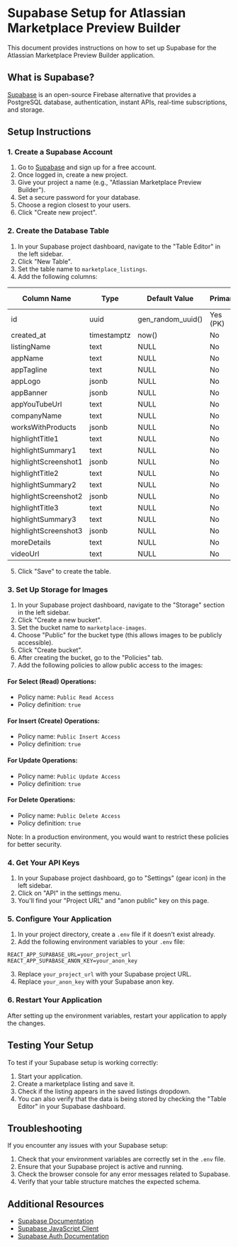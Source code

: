 # Supabase Setup for Atlassian Marketplace Preview Builder

This document provides instructions on how to set up Supabase for the Atlassian Marketplace Preview Builder application.

## What is Supabase?

[Supabase](https://supabase.io/) is an open-source Firebase alternative that provides a PostgreSQL database, authentication, instant APIs, real-time subscriptions, and storage.

## Setup Instructions

### 1. Create a Supabase Account

1. Go to [Supabase](https://supabase.io/) and sign up for a free account.
2. Once logged in, create a new project.
3. Give your project a name (e.g., "Atlassian Marketplace Preview Builder").
4. Set a secure password for your database.
5. Choose a region closest to your users.
6. Click "Create new project".

### 2. Create the Database Table

1. In your Supabase project dashboard, navigate to the "Table Editor" in the left sidebar.
2. Click "New Table".
3. Set the table name to `marketplace_listings`.
4. Add the following columns:

| Column Name | Type | Default Value | Primary | Is Nullable |
|-------------|------|---------------|---------|-------------|
| id | uuid | gen_random_uuid() | Yes (PK) | No |
| created_at | timestamptz | now() | No | No |
| listingName | text | NULL | No | No |
| appName | text | NULL | No | Yes |
| appTagline | text | NULL | No | Yes |
| appLogo | jsonb | NULL | No | Yes |
| appBanner | jsonb | NULL | No | Yes |
| appYouTubeUrl | text | NULL | No | Yes |
| companyName | text | NULL | No | Yes |
| worksWithProducts | jsonb | NULL | No | Yes |
| highlightTitle1 | text | NULL | No | Yes |
| highlightSummary1 | text | NULL | No | Yes |
| highlightScreenshot1 | jsonb | NULL | No | Yes |
| highlightTitle2 | text | NULL | No | Yes |
| highlightSummary2 | text | NULL | No | Yes |
| highlightScreenshot2 | jsonb | NULL | No | Yes |
| highlightTitle3 | text | NULL | No | Yes |
| highlightSummary3 | text | NULL | No | Yes |
| highlightScreenshot3 | jsonb | NULL | No | Yes |
| moreDetails | text | NULL | No | Yes |
| videoUrl | text | NULL | No | Yes |

5. Click "Save" to create the table.

### 3. Set Up Storage for Images

1. In your Supabase project dashboard, navigate to the "Storage" section in the left sidebar.
2. Click "Create a new bucket".
3. Set the bucket name to `marketplace-images`.
4. Choose "Public" for the bucket type (this allows images to be publicly accessible).
5. Click "Create bucket".
6. After creating the bucket, go to the "Policies" tab.
7. Add the following policies to allow public access to the images:

#### For Select (Read) Operations:
- Policy name: `Public Read Access`
- Policy definition: `true`

#### For Insert (Create) Operations:
- Policy name: `Public Insert Access`
- Policy definition: `true`

#### For Update Operations:
- Policy name: `Public Update Access`
- Policy definition: `true`

#### For Delete Operations:
- Policy name: `Public Delete Access`
- Policy definition: `true`

Note: In a production environment, you would want to restrict these policies for better security.

### 4. Get Your API Keys

1. In your Supabase project dashboard, go to "Settings" (gear icon) in the left sidebar.
2. Click on "API" in the settings menu.
3. You'll find your "Project URL" and "anon public" key on this page.

### 5. Configure Your Application

1. In your project directory, create a `.env` file if it doesn't exist already.
2. Add the following environment variables to your `.env` file:

```
REACT_APP_SUPABASE_URL=your_project_url
REACT_APP_SUPABASE_ANON_KEY=your_anon_key
```

3. Replace `your_project_url` with your Supabase project URL.
4. Replace `your_anon_key` with your Supabase anon key.

### 6. Restart Your Application

After setting up the environment variables, restart your application to apply the changes.

## Testing Your Setup

To test if your Supabase setup is working correctly:

1. Start your application.
2. Create a marketplace listing and save it.
3. Check if the listing appears in the saved listings dropdown.
4. You can also verify that the data is being stored by checking the "Table Editor" in your Supabase dashboard.

## Troubleshooting

If you encounter any issues with your Supabase setup:

1. Check that your environment variables are correctly set in the `.env` file.
2. Ensure that your Supabase project is active and running.
3. Check the browser console for any error messages related to Supabase.
4. Verify that your table structure matches the expected schema.

## Additional Resources

- [Supabase Documentation](https://supabase.io/docs)
- [Supabase JavaScript Client](https://supabase.io/docs/reference/javascript/supabase-client)
- [Supabase Auth Documentation](https://supabase.io/docs/guides/auth) 